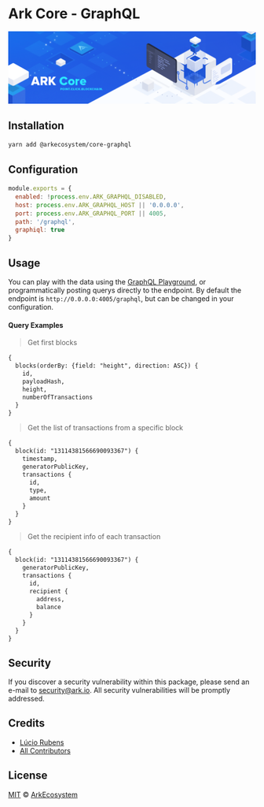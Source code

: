 # Ark Core - GraphQL

<p align="center">
    <img src="../../banner.png?sanitize=true" />
</p>

## Installation

```bash
yarn add @arkecosystem/core-graphql
```

## Configuration

```js
module.exports = {
  enabled: !process.env.ARK_GRAPHQL_DISABLED,
  host: process.env.ARK_GRAPHQL_HOST || '0.0.0.0',
  port: process.env.ARK_GRAPHQL_PORT || 4005,
  path: '/graphql',
  graphiql: true
}
```

## Usage

You can play with the data using the [GraphQL Playground](https://github.com/prisma/graphql-playground), or programmatically posting querys directly to the endpoint. By default the endpoint is `http://0.0.0.0:4005/graphql`, but can be changed in your configuration.

#### Query Examples

> Get first blocks
```gql
{
  blocks(orderBy: {field: "height", direction: ASC}) {
    id,
    payloadHash,
    height,
    numberOfTransactions
  }
}
```

> Get the list of transactions from a specific block

```gql
{
  block(id: "13114381566690093367") {
    timestamp,
    generatorPublicKey,
    transactions {
      id,
      type,
      amount
    }
  }
}
```

> Get the recipient info of each transaction

```gql
{
  block(id: "13114381566690093367") {
    generatorPublicKey,
    transactions {
      id,
      recipient {
        address,
        balance
      }
    }
  }
}
```

## Security

If you discover a security vulnerability within this package, please send an e-mail to security@ark.io. All security vulnerabilities will be promptly addressed.

## Credits

- [Lúcio Rubens](https://github.com/luciorubeens)
- [All Contributors](../../../../contributors)

## License

[MIT](LICENSE) © [ArkEcosystem](https://ark.io)
